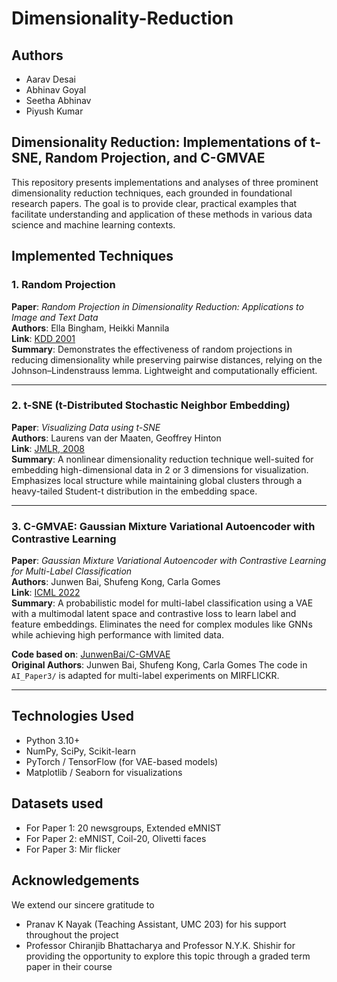# Dimensionality-Reduction

## Authors
- Aarav Desai
- Abhinav Goyal
- Seetha Abhinav
- Piyush Kumar
  
## Dimensionality Reduction: Implementations of t-SNE, Random Projection, and C-GMVAE

This repository presents implementations and analyses of three prominent dimensionality reduction techniques, each grounded in foundational research papers. The goal is to provide clear, practical examples that facilitate understanding and application of these methods in various data science and machine learning contexts.​

## Implemented Techniques


### 1. Random Projection
**Paper**: *Random Projection in Dimensionality Reduction: Applications to Image and Text Data*  
**Authors**: Ella Bingham, Heikki Mannila  
**Link**: [KDD 2001](https://dl.acm.org/doi/10.1145/502512.502546)  
**Summary**: Demonstrates the effectiveness of random projections in reducing dimensionality while preserving pairwise distances, relying on the Johnson–Lindenstrauss lemma. Lightweight and computationally efficient.

---
### 2. t-SNE (t-Distributed Stochastic Neighbor Embedding)
**Paper**: *Visualizing Data using t-SNE*  
**Authors**: Laurens van der Maaten, Geoffrey Hinton  
**Link**: [JMLR, 2008](https://www.jmlr.org/papers/volume9/vandermaaten08a/vandermaaten08a.pdf)  
**Summary**: A nonlinear dimensionality reduction technique well-suited for embedding high-dimensional data in 2 or 3 dimensions for visualization. Emphasizes local structure while maintaining global clusters through a heavy-tailed Student-t distribution in the embedding space.

---

### 3. C-GMVAE: Gaussian Mixture Variational Autoencoder with Contrastive Learning
**Paper**: *Gaussian Mixture Variational Autoencoder with Contrastive Learning for Multi-Label Classification*  
**Authors**: Junwen Bai, Shufeng Kong, Carla Gomes  
**Link**: [ICML 2022](https://arxiv.org/abs/2112.00976)  
**Summary**: A probabilistic model for multi-label classification using a VAE with a multimodal latent space and contrastive loss to learn label and feature embeddings. Eliminates the need for complex modules like GNNs while achieving high performance with limited data.

**Code based on**: [JunwenBai/C-GMVAE](https://github.com/JunwenBai/C-GMVAE)  
**Original Authors**: Junwen Bai, Shufeng Kong, Carla Gomes
The code in `AI_Paper3/` is adapted for multi-label experiments on MIRFLICKR.

---

## Technologies Used
- Python 3.10+
- NumPy, SciPy, Scikit-learn
- PyTorch / TensorFlow (for VAE-based models)
- Matplotlib / Seaborn for visualizations

## Datasets used
- For Paper 1: 20 newsgroups, Extended eMNIST
- For Paper 2: eMNIST, Coil-20, Olivetti faces
- For Paper 3: Mir flicker

## Acknowledgements
We extend our sincere gratitude to
- Pranav K Nayak (Teaching Assistant, UMC 203) for his support throughout the project
- Professor Chiranjib Bhattacharya and Professor N.Y.K. Shishir for providing the opportunity to explore this topic through a graded term paper in their course
